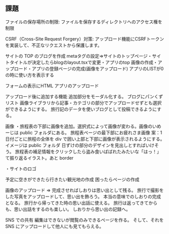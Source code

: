 ## 課題

ファイルの保存場所の制限: ファイルを保存するディレクトリへのアクセス権を制限

CSRF（Cross-Site Request Forgery）対策: アップロード機能にCSRFトークンを実装して、不正なリクエストから保護します。


サイトの TOP のブログを作成
metaタグの設定⇒サイトのトップページ・サイトタイトルが決定したらblogのlayout.tsxで変更・アプリのtop
画像の作成・アップロード・アプリの登録ページの完成(画像をアップロード)
アプリのLISTが0の時に使い方を表示する


フォームの表示にHTML
アプリのアップロード



アップロード後に追加する機能
追加部分をモーダル化する。
ブログにパンくずリスト
画像ライブラリから記事・カテゴリの部分でアップロードせずとも選択ができるようにする。
旅行記のデータを使いブログとして投稿できるようにする。




画像
・旅程表の下部に画像を追加。選択式によって画像が変わる。画像のいめーじは public フォルダにある。
旅程表ページの最下部にお疲れさま画像
案：1
日付ごとに旅程の全体を div で囲い上部と下部に画像が表示されるようにする。イメージは public フォルダ
日ずけの部分のデザインを見出しとすればいけそう。
旅程表の補足情報をクリックしたら盗み食いばばれたみたいな「はっ！」て振り返るイラスト。あと border

・サイトのロゴ

予定に空きができたら行きたい観光地の作成
困ったらページの作成

画像のアップロード
⇒ 完成させればしおりは思い出として残る。
旅行で撮影をした写真をアップロードして、思い出を飾ろう。
本当の意味でのしおりの完成となる。
旅行から帰ってきた時の思い出話に使える。
旅行は返ってきてからも、思い出話をするのも楽しい。
しおりから思い出の記録へ。

SNS での共有
編集はできないが閲覧のみできるページを作る。
そして、それを SNS にアップロードして他人にも見てもらえる。

